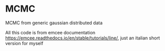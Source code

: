 # MCMC
MCMC from generic gaussian distributed data

All this code is from emcee documentation https://emcee.readthedocs.io/en/stable/tutorials/line/, just an italian short version for myself
